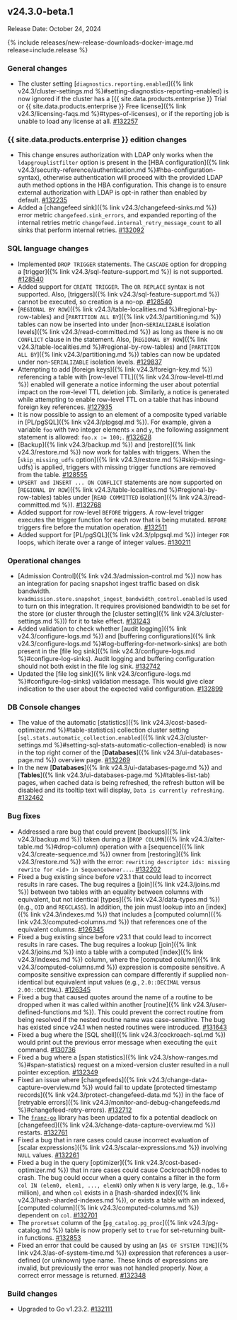## v24.3.0-beta.1

Release Date: October 24, 2024

{% include releases/new-release-downloads-docker-image.md release=include.release %}

<h3 id="v24-3-0-beta-1-general-changes">General changes</h3>

- The cluster setting [`diagnostics.reporting.enabled`]({% link v24.3/cluster-settings.md %}#setting-diagnostics-reporting-enabled) is now ignored if the cluster has a [{{ site.data.products.enterprise }} Trial or {{ site.data.products.enterprise }} Free license]({% link v24.3/licensing-faqs.md %}#types-of-licenses), or if the reporting job is unable to load any license at all. [#132257][#132257]

<h3 id="v24-3-0-beta-1-{{-site.data.products.enterprise-}}-edition-changes">{{ site.data.products.enterprise }} edition changes</h3>

- This change ensures authorization with LDAP only works when the `ldapgrouplistfilter` option is present in the [HBA configuration]({% link v24.3/security-reference/authentication.md %}#hba-configuration-syntax), otherwise authentication will proceed with the provided LDAP auth method options in the HBA configuration. This change is to ensure external authorization with LDAP is opt-in rather than enabled by default. [#132235][#132235]
- Added a [changefeed sink]({% link v24.3/changefeed-sinks.md %}) error metric `changefeed.sink_errors`, and expanded reporting of the internal retries metric `changefeed.internal_retry_message_count` to all sinks that perform internal retries. [#132092][#132092]

<h3 id="v24-3-0-beta-1-sql-language-changes">SQL language changes</h3>

- Implemented `DROP TRIGGER` statements. The `CASCADE` option for dropping a [trigger]({% link v24.3/sql-feature-support.md %}) is not supported. [#128540][#128540]
- Added support for `CREATE TRIGGER`. The `OR REPLACE` syntax is not supported. Also, [triggers]({% link v24.3/sql-feature-support.md %}) cannot be executed, so creation is a no-op. [#128540][#128540]
- [`REGIONAL BY ROW`]({% link v24.3/table-localities.md %}#regional-by-row-tables) and [`PARTITION ALL BY`]({% link v24.3/partitioning.md %}) tables can now be inserted into under [non-`SERIALIZABLE` isolation levels]({% link v24.3/read-committed.md %}) as long as there is no `ON CONFLICT` clause in the statement. Also, [`REGIONAL BY ROW`]({% link v24.3/table-localities.md %}#regional-by-row-tables) and [`PARTITION ALL BY`]({% link v24.3/partitioning.md %}) tables can now be updated under non-`SERIALIZABLE` isolation levels. [#129837][#129837]
- Attempting to add [foreign keys]({% link v24.3/foreign-key.md %}) referencing a table with [row-level TTL]({% link v24.3/row-level-ttl.md %}) enabled will generate a notice informing the user about potential impact on the row-level TTL deletion job. Similarly, a notice is generated while attempting to enable row-level TTL on a table that has inbound foreign key references. [#127935][#127935]
- It is now possible to assign to an element of a composite typed variable in [PL/pgSQL]({% link v24.3/plpgsql.md %}). For example, given a variable `foo` with two integer elements `x` and `y`, the following assignment statement is allowed: `foo.x := 100;`. [#132628][#132628]
- [Backup]({% link v24.3/backup.md %}) and [restore]({% link v24.3/restore.md %}) now work for tables with triggers. When the [`skip_missing_udfs` option]({% link v24.3/restore.md %}#skip-missing-udfs) is applied, triggers with missing trigger functions are removed from the table. [#128555][#128555]
- `UPSERT and INSERT ... ON CONFLICT` statements are now supported on [`REGIONAL BY ROW`]({% link v24.3/table-localities.md %}#regional-by-row-tables) tables under [`READ COMMITTED` isolation]({% link v24.3/read-committed.md %}). [#132768][#132768]
- Added support for row-level `BEFORE` triggers. A row-level trigger executes the trigger function for each row that is being mutated. `BEFORE` triggers fire before the mutation operation. [#132511][#132511]
- Added support for [PL/pgSQL]({% link v24.3/plpgsql.md %}) integer `FOR` loops, which iterate over a range of integer values. [#130211][#130211]

<h3 id="v24-3-0-beta-1-operational-changes">Operational changes</h3>

- [Admission Control]({% link v24.3/admission-control.md %}) now has an integration for pacing snapshot ingest traffic based on disk bandwidth. `kvadmission.store.snapshot_ingest_bandwidth_control.enabled` is used to turn on this integration. It requires provisioned bandwidth to be set for the store (or cluster through the [cluster setting]({% link v24.3/cluster-settings.md %})) for it to take effect. [#131243][#131243]
- Added validation to check whether [audit logging]({% link v24.3/configure-logs.md %}) and [buffering configurations]({% link v24.3/configure-logs.md %}#log-buffering-for-network-sinks) are both present in the [file log sink]({% link v24.3/configure-logs.md %}#configure-log-sinks). Audit logging and buffering configuration should not both exist in the file log sink. [#132742][#132742]
- Updated the [file log sink]({% link v24.3/configure-logs.md %}#configure-log-sinks) validation message. This would give clear indication to the user about the expected valid configuration. [#132899][#132899]

<h3 id="v24-3-0-beta-1-db-console-changes">DB Console changes</h3>

- The value of the automatic [statistics]({% link v24.3/cost-based-optimizer.md %}#table-statistics) collection cluster setting [`sql.stats.automatic_collection.enabled`]({% link v24.3/cluster-settings.md %}#setting-sql-stats-automatic-collection-enabled) is now in the top right corner of the [**Databases**]({% link v24.3/ui-databases-page.md %}) overview page. [#132269][#132269]
- In the new [**Databases**]({% link v24.3/ui-databases-page.md %}) and [**Tables**]({% link v24.3/ui-databases-page.md %}#tables-list-tab) pages, when cached data is being refreshed, the refresh button will be disabled and its tooltip text will display, `Data is currently refreshing`. [#132462][#132462]

<h3 id="v24-3-0-beta-1-bug-fixes">Bug fixes</h3>

- Addressed a rare bug that could prevent [backups]({% link v24.3/backup.md %}) taken during a [`DROP COLUMN`]({% link v24.3/alter-table.md %}#drop-column) operation with a [sequence]({% link v24.3/create-sequence.md %}) owner from [restoring]({% link v24.3/restore.md %}) with the error: `rewriting descriptor ids: missing rewrite for <id> in SequenceOwner...`. [#132202][#132202]
- Fixed a bug existing since before v23.1 that could lead to incorrect results in rare cases. The bug requires a [join]({% link v24.3/joins.md %}) between two tables with an equality between columns with equivalent, but not identical [types]({% link v24.3/data-types.md %}) (e.g., `OID` and `REGCLASS`). In addition, the join must lookup into an [index]({% link v24.3/indexes.md %}) that includes a [computed column]({% link v24.3/computed-columns.md %}) that references one of the equivalent columns. [#126345][#126345]
- Fixed a bug existing since before v23.1 that could lead to incorrect results in rare cases. The bug requires a lookup [join]({% link v24.3/joins.md %}) into a table with a computed [index]({% link v24.3/indexes.md %}) column, where the [computed column]({% link v24.3/computed-columns.md %}) expression is composite sensitive. A composite sensitive expression can compare differently if supplied non-identical but equivalent input values (e.g., `2.0::DECIMAL` versus `2.00::DECIMAL`). [#126345][#126345]
- Fixed a bug that caused quotes around the name of a routine to be dropped when it was called within another [routine]({% link v24.3/user-defined-functions.md %}). This could prevent the correct routine from being resolved if the nested routine name was case-sensitive. The bug has existed since v24.1 when nested routines were introduced. [#131643][#131643]
- Fixed a bug where the [SQL shell]({% link v24.3/cockroach-sql.md %}) would print out the previous error message when executing the `quit` command. [#130736][#130736]
- Fixed a bug where a [span statistics]({% link v24.3/show-ranges.md %}#span-statistics) request on a mixed-version cluster resulted in a null pointer exception. [#132349][#132349]
- Fixed an issue where [changefeeds]({% link v24.3/change-data-capture-overview.md %}) would fail to update [protected timestamp records]({% link v24.3/protect-changefeed-data.md %}) in the face of [retryable errors]({% link v24.3/monitor-and-debug-changefeeds.md %}#changefeed-retry-errors). [#132712][#132712]
- The [`franz-go`](https://github.com/twmb/franz-go) library has been updated to fix a potential deadlock on [changefeed]({% link v24.3/change-data-capture-overview.md %}) restarts. [#132761][#132761]
- Fixed a bug that in rare cases could cause incorrect evaluation of [scalar expressions]({% link v24.3/scalar-expressions.md %}) involving `NULL` values. [#132261][#132261]
- Fixed a bug in the query [optimizer]({% link v24.3/cost-based-optimizer.md %}) that in rare cases could cause CockroachDB nodes to crash. The bug could occur when a query contains a filter in the form `col IN (elem0, elem1, ..., elemN)` only when `N` is very large, (e.g., 1.6+ million), and when `col` exists in a [hash-sharded index]({% link v24.3/hash-sharded-indexes.md %}), or exists a table with an indexed, [computed column]({% link v24.3/computed-columns.md %}) dependent on `col`. [#132701][#132701]
- The `proretset` column of the [`pg_catalog.pg_proc`]({% link v24.3/pg-catalog.md %}) table is now properly set to `true` for set-returning built-in functions. [#132853][#132853]
- Fixed an error that could be caused by using an [`AS OF SYSTEM TIME`]({% link v24.3/as-of-system-time.md %}) expression that references a user-defined (or unknown) type name. These kinds of expressions are invalid, but previously the error was not handled properly. Now, a correct error message is returned. [#132348][#132348]

<h3 id="v24-3-0-beta-1-build-changes">Build changes</h3>

- Upgraded to Go v1.23.2. [#132111][#132111]

[#126345]: https://github.com/cockroachdb/cockroach/pull/126345
[#127935]: https://github.com/cockroachdb/cockroach/pull/127935
[#128540]: https://github.com/cockroachdb/cockroach/pull/128540
[#128555]: https://github.com/cockroachdb/cockroach/pull/128555
[#129837]: https://github.com/cockroachdb/cockroach/pull/129837
[#130211]: https://github.com/cockroachdb/cockroach/pull/130211
[#130736]: https://github.com/cockroachdb/cockroach/pull/130736
[#131243]: https://github.com/cockroachdb/cockroach/pull/131243
[#131291]: https://github.com/cockroachdb/cockroach/pull/131291
[#131643]: https://github.com/cockroachdb/cockroach/pull/131643
[#132023]: https://github.com/cockroachdb/cockroach/pull/132023
[#132092]: https://github.com/cockroachdb/cockroach/pull/132092
[#132111]: https://github.com/cockroachdb/cockroach/pull/132111
[#132202]: https://github.com/cockroachdb/cockroach/pull/132202
[#132235]: https://github.com/cockroachdb/cockroach/pull/132235
[#132257]: https://github.com/cockroachdb/cockroach/pull/132257
[#132261]: https://github.com/cockroachdb/cockroach/pull/132261
[#132269]: https://github.com/cockroachdb/cockroach/pull/132269
[#132348]: https://github.com/cockroachdb/cockroach/pull/132348
[#132349]: https://github.com/cockroachdb/cockroach/pull/132349
[#132462]: https://github.com/cockroachdb/cockroach/pull/132462
[#132478]: https://github.com/cockroachdb/cockroach/pull/132478
[#132511]: https://github.com/cockroachdb/cockroach/pull/132511
[#132628]: https://github.com/cockroachdb/cockroach/pull/132628
[#132701]: https://github.com/cockroachdb/cockroach/pull/132701
[#132712]: https://github.com/cockroachdb/cockroach/pull/132712
[#132742]: https://github.com/cockroachdb/cockroach/pull/132742
[#132761]: https://github.com/cockroachdb/cockroach/pull/132761
[#132768]: https://github.com/cockroachdb/cockroach/pull/132768
[#132853]: https://github.com/cockroachdb/cockroach/pull/132853
[#132899]: https://github.com/cockroachdb/cockroach/pull/132899
